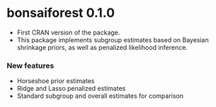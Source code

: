 # bonsaiforest 0.1.0

* First CRAN version of the package.
* This package implements subgroup estimates based on Bayesian shrinkage priors, as well as penalized likelihood inference.

### New features

* Horseshoe prior estimates
* Ridge and Lasso penalized estimates
* Standard subgroup and overall estimates for comparison

